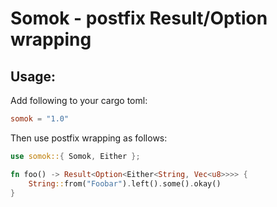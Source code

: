 # Somok - postfix Result/Option wrapping

## Usage:
Add following to your cargo toml:
```toml
somok = "1.0"
```
Then use postfix wrapping as follows:
```rust
use somok::{ Somok, Either };

fn foo() -> Result<Option<Either<String, Vec<u8>>>> {
    String::from("Foobar").left().some().okay()
}
```